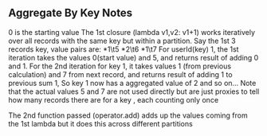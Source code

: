 ## Aggregate By Key Notes
0 is the starting value
The 1st closure (lambda v1,v2: v1+1) works iteratively over all records with the same key but within a partition.
Say the 1st 3 records key, value pairs are:
*1\t5
*2\t6
*1\t7
For userId(key) 1, the 1st iteration takes the values 0(start value) and 5, and returns result of adding 0 and 1.
For the 2nd iteration for key 1, it takes values 1 (from previous calculation) and 7 from next record, and returns result of adding 1 to previous sum 1,
So key 1 now has a aggregated value of 2 and so on…
Note that the actual values 5 and 7 are not used directly but are just proxies to tell how many records there are for a key , each counting only once

The 2nd function passed (operator.add) adds up the values coming from the 1st lambda but it does this across different partitions
